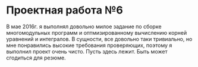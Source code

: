 # Проектная работа №6
В мае 2016г. я выполнял довольно милое задание по сборке многомодульных программ и оптмизированному вычислению корней уравнений и интегралов. В сущности, все довольно таки тривиально, но мне понравились высокие требования проверяющих, поэтому я выполнил проект очень чисто. Пусть здесь лежит. Быть может сгодиться для резюме.
